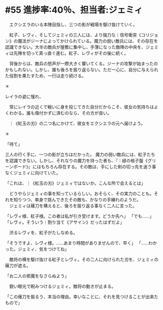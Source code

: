 # #55 進捗率:40％、担当者:ジェミィ
　エクシエラのいる本陣目指し、三つの影が戦場を駆け抜けていく。

　紅子、レヴィ、そしてジェミィの三人には、より強力な｜信号衝突《コリジョン》の魔法がジーナによってかけられている。魔力の弱い敵兵には、その存在を認識できない。大半の敵兵が屋敷に集中し、手薄になった敵陣の中央を、ジェミィは先陣を切って真っ直ぐ進む。紅子、レヴィがその後に続く。

　背後からは、敵兵の怒声が一際大きく響いてくる。ジーナの攻撃が始まったのかもしれない。しかし、誰も後ろを振り返らない。ただ一心に、自分に与えられた役割を果たすため、一行は走り続ける。

＊

レイラの姿に憧れ、


　常にレイラの近くで戦いに身を投じてきた自分だからこそ、彼女の気持ちはよくわかる。誰も傷付かずに済むのなら、その方が良い。

　｜《紅玉の刃》の二つ名にかけて、彼女をエクシエラの元へ届けよう。

＊

「待て」

三人の行く手に、一つの影が立ちはだかった。
魔力の弱い敵兵には、紅子たちを認識できない。しかし、それなりの魔力を持った者も、『｜緑の格子盤《グリーンボード》』にはもちろん存在する。その敵は、手にした剣の切っ先を迷う事なくジェミィに向けていた。

「これは、｜《紅玉の刃》ジェミィではないか。こんな所で会えるとは」

　どうやらジェミィの事を知っているらしい。おそらく、その実力のことも。それを知りつつ、単身で挑んできたその敵も、かなりの手練れのようだ。  
　ジェミィは薙刀を構えると、後ろを振り返る事なく二人に言った。

「レヴィ様、紅子様。この者は私が引き受けます。どうか先へ」
「でも……」
「レヴィ。そういう｜割り当て《アサイン》だったはずだよ」

　渋るレヴィを、紅子がたしなめる。

「そうですよ、レヴィ様。……あまり時間がありませんので、早く」
「……わかった。ジェミィ、気をつけてね」

　敵将の横を駆け抜ける紅子とレヴィ。その二人に向けられた刃を、ジェミィの薙刀が遮る。

「お二人の邪魔をなさらぬよう」

　鋭い眼光で睨みつけるジェミィ。敵将の動きが止まる。


「この薙刀を振るう、本当の理由。幸いなことに、それを見つけることが出来たもので」
